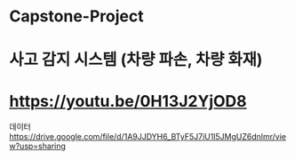 # Capstone-Project
# 사고 감지 시스템 (차량 파손, 차량 화재)

# https://youtu.be/0H13J2YjOD8

데이터
https://drive.google.com/file/d/1A9JJDYH6_BTyF5J7iU1l5JMgUZ6dnlmr/view?usp=sharing